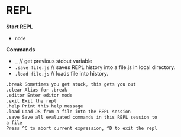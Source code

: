 # REPL

**Start REPL**

- `node`

**Commands**

- `_` // get previous stdout variable
- `.save file.js` // saves REPL history into a file.js in local directory.
- `.load file.js` // loads file into history.

```txt
.break Sometimes you get stuck, this gets you out
.clear Alias for .break
.editor Enter editor mode
.exit Exit the repl
.help Print this help message
.load Load JS from a file into the REPL session
.save Save all evaluated commands in this REPL session to
a file
Press ^C to abort current expression, ^D to exit the repl
```

